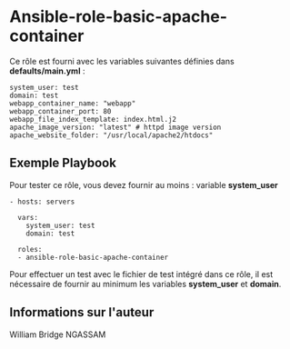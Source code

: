 Ansible-role-basic-apache-container
======================================

Ce rôle est fourni avec les variables suivantes définies dans **defaults/main.yml** :

```
system_user: test
domain: test
webapp_container_name: "webapp"
webapp_container_port: 80
webapp_file_index_template: index.html.j2
apache_image_version: "latest" # httpd image version
apache_website_folder: "/usr/local/apache2/htdocs"
```

Exemple Playbook
----------------

Pour tester ce rôle, vous devez fournir au moins : variable **system_user**

```
- hosts: servers
  
  vars: 
    system_user: test
    domain: test
  
  roles:
  - ansible-role-basic-apache-container
```

Pour effectuer un test avec le fichier de test intégré dans ce rôle, il est nécessaire de fournir au minimum les variables **system_user** et **domain**.

Informations sur l'auteur
------------------

William Bridge NGASSAM
